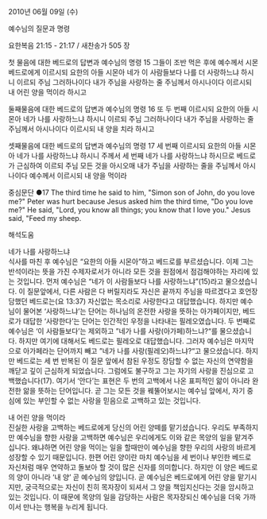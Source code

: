 2010년 06월 09일 (수)

예수님의 질문과 명령



요한복음 21:15 - 21:17 / 새찬송가 505 장


첫 물음에 대한 베드로의 답변과 예수님의 명령 
15 그들이 조반 먹은 후에 예수께서 시몬 베드로에게 이르시되 요한의 아들 시몬아 네가 이 사람들보다 나를 더 사랑하느냐 하시니 이르되 주님 그러하나이다 내가 주님을 사랑하는 줄 주님께서 아시나이다 이르시되 내 어린 양을 먹이라 하시고  

둘째물음에 대한 베드로의 답변과 예수님의 명령 
16 또 두 번째 이르시되 요한의 아들 시몬아 네가 나를 사랑하느냐 하시니 이르되 주님 그러하나이다 내가 주님을 사랑하는 줄 주님께서 아시나이다 이르시되 내 양을 치라 하시고  

셋째물음에 대한 베드로의 답변과 예수님의 명령 
17 세 번째 이르시되 요한의 아들 시몬아 네가 나를 사랑하느냐 하시니 주께서 세 번째 네가 나를 사랑하느냐 하시므로 베드로가 근심하여 이르되 주님 모든 것을 아시오매 내가 주님을 사랑하는 줄을 주님께서 아시나이다 예수께서 이르시되 내 양을 먹이라    

중심문단 ●17 The third time he said to him, "Simon son of John, do you love me?" Peter was hurt because Jesus asked him the third time, "Do you love me?" He said, "Lord, you know all things; you know that I love you." Jesus said, "Feed my sheep.

해석도움





네가 나를 사랑하느냐   
식사를 마친 후 예수님은 “요한의 아들 시몬아”하고 베드로를 부르셨습니다. 이제 그는 반석이라는 뜻을 가진 수제자로서가 아니라 모든 것을 원점에서 점검해야하는 자리에 있는 것입니다. 먼저 예수님은 “네가 이 사람들보다 나를 사랑하느냐”(15)라고 물으셨습니다. 이 질문앞에서, 다른 사람은 다 버릴지라도 자신은 끝까지 주님을 따르겠다고 호언장담했던 베드로는(요 13:37) 자신없는 목소리로 사랑한다고 대답했습니다. 하지만 예수님이 물어본 ‘사랑하느냐’는 단어는 하나님의 온전한 사랑을 뜻하는 아가페이지만, 베드로가 대답한 ‘사랑한다’는 단어는 인간적인 우정을 나타내는 필레오였습니다. 두 번째로 예수님은 ‘이 사람들보다’는 제외하고 ”네가 나를 사랑(아가페)하느냐?“를 물으셨습니다. 하지만 여기에 대해서도 베드로는  필레오로 대답했습니다. 그러자 예수님은 마지막으로 아가페라는 단어까지 빼고 ”네가 나를 사랑(필레오)하느냐?“고 물으셨습니다. 하지만 베드로는 세 번 반복된 이 질문 앞에서 참된 우정도 장담할 수 없는 자신의 연약함을 깨닫고 깊이 근심하게 되었습니다. 그럼에도 불구하고 그는 자기의 사랑을 진심으로 고백했습니다(17). 여기서 ‘안다’는 표현은 두 번의 고백에서 나온 표피적인 앎이 아니라 완전한 앎을 뜻하는 단어입니다. 곧 그는 모든 것을 꿰뚤어보시는 예수님 앞에서, 자기 중심에 있는 부인할 수 없는 사랑을 믿음으로 고백하고 있는 것입니다.    

내 어린 양을 먹이라   
진실한 사랑을 고백하는 베드로에게 당신의 어린 양떼를 맡기셨습니다. 우리도 부족하지만 예수님을 향한 사랑을 고백하면 예수님은 우리에게도 이와 같은 목양의 일을 맡겨주십니다. 왜냐하면 어린 양을 먹이는 일을 할때만이 예수님을 향한 우리의 사랑의 바르게 성장할 수 있기 때문입니다. 한편 어린 양이란 마치 예수님을 세 번이나 부인한 베드로 자신처럼 매우 연약하고 돌보아 할 것이 많은 신자를 의미합니다. 하지만 이  양은 베드로의 양이 아니라 ‘내 양’ 곧 예수님의 양입니다. 곧 예수님은 베드로에게 어린 양을 맡기시지만, 궁극적으로는 자신이 친히 목자장이 되셔서 그 양을 책임지신다는 것을 암시하고 있는 것입니다. 이 때문에 목양의 일을 감당하는 사람은 목자장되신 예수님을 더욱 가까이서 만나는 행복을 누리게 됩니다.